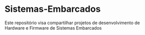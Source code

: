 # Sistemas-Embarcados
Este repositório visa compartilhar projetos de desenvolvimento de Hardware e Firmware de Sistemas Embarcados
